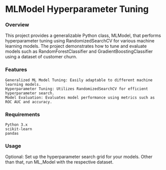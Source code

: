 # MLModel Hyperparameter Tuning
### Overview

This project provides a generalizable Python class, MLModel, that performs hyperparameter tuning using RandomizedSearchCV for various machine learning models. The project demonstrates how to tune and evaluate models such as RandomForestClassifier and GradientBoostingClassifier using a dataset of customer churn.

### Features

    Generalized ML Model Tuning: Easily adaptable to different machine learning models.
    Hyperparameter Tuning: Utilizes RandomizedSearchCV for efficient hyperparameter search.
    Model Evaluation: Evaluates model performance using metrics such as ROC AUC and accuracy.

### Requirements

    Python 3.x
    scikit-learn
    pandas

### Usage

Optional: Set up the hyperparameter search grid for your models.
Other than that, run ML_Model with the respective dataset.
